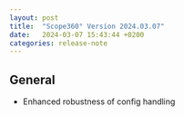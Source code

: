 ```yaml
---
layout: post
title:  "Scope360° Version 2024.03.07"
date:   2024-03-07 15:43:44 +0200
categories: release-note
---
```

## General

- Enhanced robustness of config handling
